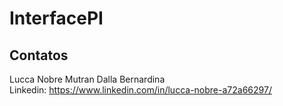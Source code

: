 # InterfacePI
## Contatos

Lucca Nobre Mutran Dalla Bernardina
<br>
Linkedin: https://www.linkedin.com/in/lucca-nobre-a72a66297/
